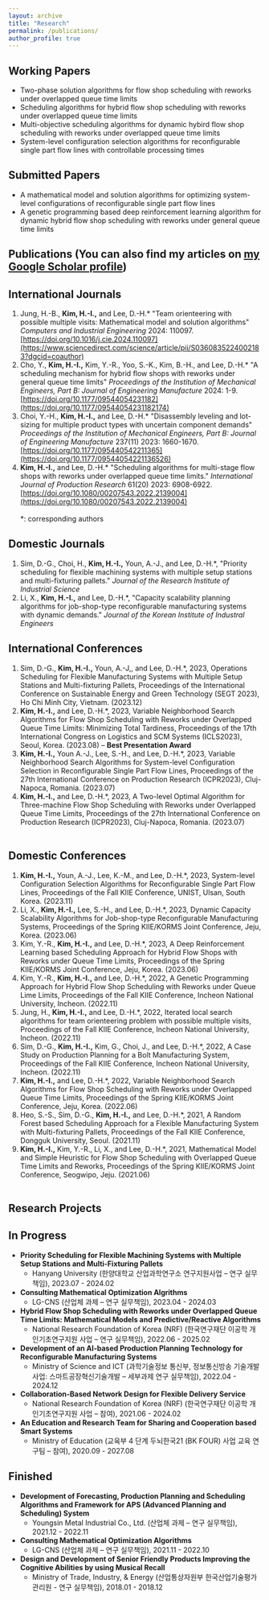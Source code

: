 ```yaml
---
layout: archive
title: "Research"
permalink: /publications/
author_profile: true
---
```

## **Working Papers**
- Two-phase solution algorithms for flow shop scheduling with reworks under overlapped queue time limits
- Scheduling algorithms for hybrid flow shop scheduling with reworks under overlapped queue time limits
- Multi-objective scheduling algorithms for dynamic hybird flow shop scheduling with reworks under overlapped queue time limits
- System-level configuration selection algorithms for reconfigurable single part flow lines with controllable processing times

## **Submitted Papers**
- A mathematical model and solution algorithms for optimizing system-level configurations of reconfigurable single part flow lines
- A genetic programming based deep reinforcement learning algorithm for dynamic hybrid flow shop scheduling with reworks under general queue time limits
  
## **Publications**  (You can also find my articles on [my Google Scholar profile](https://scholar.google.com/citations?user=6ISLA88AAAAJ&hl=en))
## **International Journals**
1. Jung, H.-B., **Kim, H.-I.,** and Lee, D.-H.\* "Team orienteering with possible multiple visits: Mathematical model and solution algorithms" _Computers and Industrial Engineering_ 2024: 110097. [https://doi.org/10.1016/j.cie.2024.110097](https://www.sciencedirect.com/science/article/pii/S0360835224002183?dgcid=coauthor)
1. Cho, Y., **Kim, H.-I.,** Kim, Y.-R., Yoo, S.-K., Kim, B.-H., and Lee, D.-H.\* "A scheduling mechanism for hybrid flow shops with reworks under general queue time limits" _Proceedings of the Institution of Mechanical Engineers, Part B: Journal of Engineering Manufacture_ 2024: 1-9. [https://doi.org/10.1177/09544054231182](https://doi.org/10.1177/09544054231182174)
1. Choi, Y.-H., **Kim, H.-I.,** and Lee, D.-H.\* "Disassembly leveling and lot-sizing for multiple product types with uncertain component demands" _Proceedings of the Institution of Mechanical Engineers, Part B: Journal of Engineering Manufacture_ 237(11) 2023: 1660-1670. [https://doi.org/10.1177/095440542211365](https://doi.org/10.1177/09544054221136526)
1. **Kim, H.-I.,** and Lee, D.-H.\* "Scheduling algorithms for multi-stage flow shops with reworks under overlapped queue time limits." _International Journal of Production Research_ 61(20) 2023: 6908-6922. [https://doi.org/10.1080/00207543.2022.2139004](https://doi.org/10.1080/00207543.2022.2139004)<br /><br />
*: corresponding authors

## **Domestic Journals**
1. Sim, D.-G., Choi, H., **Kim, H.-I.,** Youn, A.-J., and Lee, D.-H.\*, "Priority scheduling for flexible machining systems with multiple setup stations and multi-fixturing pallets." _Journal of the Research Institute of Industrial Science_
1. Li, X., **Kim, H.-I.,** and Lee, D.-H.\*, "Capacity scalability planning algorithms for job-shop-type reconfigurable manufacturing systems with dynamic demands." _Journal of the Korean Institute of Industral Engineers_

## **International Conferences**
1. Sim, D.-G., **Kim, H.-I.,** Youn, A.-J,, and Lee, D.-H.\*, 2023, Operations Scheduling for Flexible Manufacturing Systems with Multiple Setup Stations and Multi-fixturing Pallets, Proceedings of the International Conference on Sustainable Energy and Green Technology (SEGT 2023), Ho Chi Minh City, Vietnam. (2023.12)
1. **Kim, H.-I.,** and Lee, D.-H.\*, 2023, Variable Neighborhood Search Algorithms for Flow Shop Scheduling with Reworks under Overlapped Queue Time Limits: Minimizing Total Tardiness, Proceedings of the 17th International Congress on Logistics and SCM Systems (ICLS2023), Seoul, Korea. (2023.08) – **Best Presentation Award**
1. **Kim, H.-I.,** Youn A.-J., Lee, S.-H., and Lee, D.-H.\*, 2023, Variable Neighborhood Search Algorithms for System-level Configuration Selection in Reconfigurable Single Part Flow Lines, Proceedings of the 27th International Conference on Production Research (ICPR2023), Cluj-Napoca, Romania. (2023.07)
1. **Kim, H.-I.,** and Lee, D.-H.\*, 2023, A Two-level Optimal Algorithm for Three-machine Flow Shop Scheduling with Reworks under Overlapped Queue Time Limits, Proceedings of the 27th International Conference on Production Research (ICPR2023), Cluj-Napoca, Romania. (2023.07)<br /><br />

## **Domestic Conferences**
1. **Kim, H.-I.,** Youn, A.-J., Lee, K.-M., and Lee, D.-H.\*, 2023, System-level Configuration Selection Algorithms for Reconfigurable Single Part Flow Lines, Proceedings of the Fall KIIE Conference, UNIST, Ulsan, South Korea. (2023.11)
1. Li, X., **Kim, H.-I.,** Lee, S.-H., and Lee, D.-H.\*, 2023, Dynamic Capacity Scalability Algorithms for Job-shop-type Reconfigurable Manufacturing Systems, Proceedings of the Spring KIIE/KORMS Joint Conference, Jeju, Korea. (2023.06)
1. Kim, Y.-R., **Kim, H.-I.,** and Lee, D.-H.\*, 2023, A Deep Reinforcement Learning based Scheduling Approach for Hybrid Flow Shops with Reworks under Queue Time Limits, Proceedings of the Spring KIIE/KORMS Joint Conference, Jeju, Korea. (2023.06)
1. Kim, Y.-R., **Kim, H.-I.,** and Lee, D.-H.\*, 2022, A Genetic Programming Approach for Hybrid Flow Shop Scheduling with Reworks under Queue Lime Limits, Proceedings of the Fall KIIE Conference, Incheon National University, Incheon. (2022.11)
1. Jung, H., **Kim, H.-I.,** and Lee, D.-H.\*, 2022, Iterated local search algorithms for team orienteering problem with possible multiple visits, Proceedings of the Fall KIIE Conference, Incheon National University, Incheon. (2022.11)
1. Sim, D.-G., **Kim, H.-I.,** Kim, G., Choi, J., and Lee, D.-H.\*, 2022, A Case Study on Production Planning for a Bolt Manufacturing System, Proceedings of the Fall KIIE Conference, Incheon National University, Incheon. (2022.11)
1. **Kim, H.-I.,** and Lee, D.-H.\*, 2022, Variable Neighborhood Search Algorithms for Flow Shop Scheduling with Reworks under Overlapped Queue Time Limits, Proceedings of the Spring KIIE/KORMS Joint Conference, Jeju, Korea. (2022.06)
1. Heo, S.-S., Sim, D.-G., **Kim, H.-I.,** and Lee, D.-H.\*, 2021, A Random Forest based Scheduling Approach for a Flexible Manufacturing System with Multi-fixturing Pallets, Proceedings of the Fall KIIE Conference, Dongguk University, Seoul. (2021.11)
1. **Kim, H.-I.,** Kim, Y.-R., Li, X., and Lee, D.-H.\*, 2021, Mathematical Model and Simple Heuristic for Flow Shop Scheduling with Overlapped Queue Time Limits and Reworks, Proceedings of the Spring KIIE/KORMS Joint Conference, Seogwipo, Jeju. (2021.06)<br /><br />

## **Research Projects**
## **In Progress**
- **Priority Scheduling for Flexible Machining Systems with Multiple Setup Stations and Multi-Fixturing Pallets**
  - Hanyang University (한양대학교 산업과학연구소 연구지원사업 – 연구 실무책임), 2023.07 - 2024.02
- **Consulting Mathematical Optimization Algrithms**
  - LG-CNS (산업체 과제 – 연구 실무책임), 2023.04 - 2024.03
- **Hybrid Flow Shop Scheduling with Reworks under Overlapped Queue Time Limits: Mathematical Models and Predictive/Reactive Algorithms**
  - National Research Foundation of Korea (NRF) (한국연구재단 이공학 개인기초연구지원 사업 – 연구 실무책임), 2022.06 - 2025.02
- **Development of an AI-based Production Planning Technology for Reconfigurable Manufacturing Systems**
  - Ministry of Science and ICT (과학기술정보 통신부, 정보통신방송 기술개발사업: 스마트공장혁신기술개발  – 세부과제 연구 실무책임), 2022.04 - 2024.12
- **Collaboration-Based Network Design for Flexible Delivery Service**
  - National Research Foundation of Korea (NRF) (한국연구재단 이공학 개인기초연구지원 사업 – 참여), 2021.06 - 2024.02
- **An Education and Research Team for Sharing and Cooperation based Smart Systems**
  - Ministry of Education (교육부 4 단계 두뇌한국21 (BK FOUR) 사업 교육 연구팀 – 참여), 2020.09 - 2027.08

## **Finished**
- **Development of Forecasting, Production Planning and Scheduling Algorithms and Framework for APS (Advanced Planning and Scheduling) System**
  - Youngsin Metal Industrial Co., Ltd. (산업체 과제 – 연구 실무책임), 2021.12 - 2022.11
- **Consulting Mathematical Optimization Algorithms**
  - LG-CNS (산업체 과제 – 연구 실무책임), 2021.11 - 2022.10
- **Design and Development of Senior Friendly Products Improving the Cognitive Abilities by using Musical Recall**
  - Ministry of Trade, Industry, & Energy (산업통상자원부 한국산업기술평가관리원 - 연구 실무책임), 2018.01 - 2018.12
